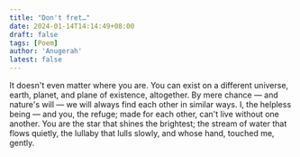 ```yaml
---
title: "Don't fret…"
date: 2024-01-14T14:14:49+08:00
draft: false
tags: [Poem]
author: 'Anugerah'
latest: false
---
```


It doesn't even matter where you are. You can exist on a different universe, earth, planet, and plane of existence, altogether. By mere chance — and nature's will — we will always find each other in similar ways. I, the helpless being — and you, the refuge; made for each other, can't live without one another. You are the star that shines the brightest; the stream of water that flows quietly, the lullaby that lulls slowly, and whose hand, touched me, gently.